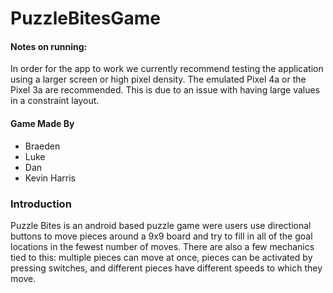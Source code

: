 # PuzzleBitesGame
#### Notes on running:  
In order for the app to work we currently recommend testing the application using a larger screen or high pixel density. The emulated Pixel 4a or the Pixel 3a are recommended. This is due to an issue with having large values in a constraint layout.

#### Game Made By
* Braeden
* Luke
* Dan
* Kevin Harris

### Introduction  
Puzzle Bites is an android based puzzle game were users use directional buttons to move pieces around a 9x9 board and try to fill in all of the goal locations in the fewest number of moves. There are also a few mechanics tied to this: multiple pieces can move at once, pieces can be activated by pressing switches, and different pieces have different speeds to which they move.
